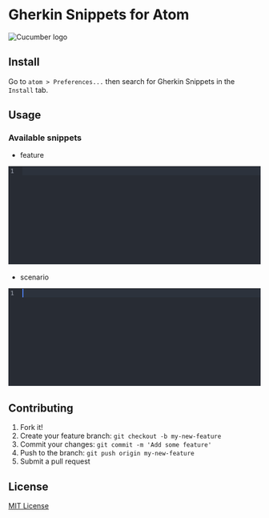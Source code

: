 # Gherkin Snippets for Atom

![Cucumber logo](https://cucumber.io/images/cucumber-logo.svg)

## Install
Go to `atom > Preferences...` then search for Gherkin Snippets in the `Install` tab.

## Usage

### Available snippets

* feature

![Cucumber logo](https://raw.githubusercontent.com/andreasonny83/gherkin-snippets/master/doc/feature.gif)

* scenario

![Cucumber logo](https://raw.githubusercontent.com/andreasonny83/gherkin-snippets/master/doc/scenario.gif)

## Contributing

1. Fork it!
2. Create your feature branch: `git checkout -b my-new-feature`
3. Commit your changes: `git commit -m 'Add some feature'`
4. Push to the branch: `git push origin my-new-feature`
5. Submit a pull request

## License

[MIT License](https://github.com/andreasonny83/gherkin-snippets/LICENSE.md)
